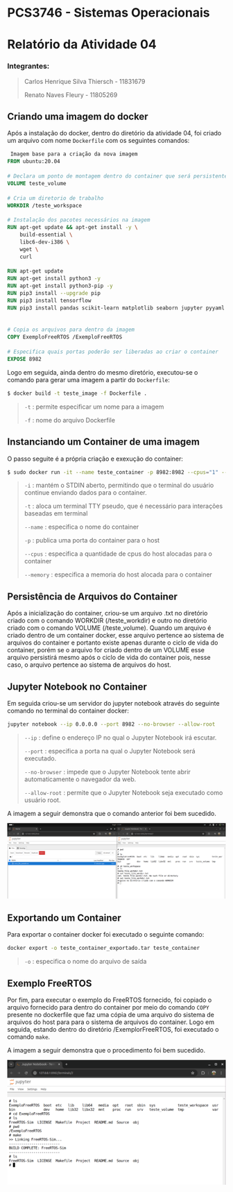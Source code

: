 # PCS3746 - Sistemas Operacionais

# Relatório da Atividade 04

### Integrantes:

> Carlos Henrique Silva Thiersch - 11831679
> 
> Renato Naves Fleury - 11805269

## Criando uma imagem do docker

Após a instalação do docker, dentro do diretório da atividade 04, foi criado um arquivo com nome `Dockerfile` com os seguintes comandos:

```DOCKERFILE
 Imagem base para a criação da nova imagem
FROM ubuntu:20.04

# Declara um ponto de montagem dentro do container que será persistente e compartilhado com o host ou outros containers
VOLUME teste_volume

# Cria um diretorio de trabalho
WORKDIR /teste_workspace

# Instalação dos pacotes necessários na imagem
RUN apt-get update && apt-get install -y \
    build-essential \
    libc6-dev-i386 \
    wget \
    curl

RUN apt-get update
RUN apt-get install python3 -y
RUN apt-get install python3-pip -y
RUN pip3 install --upgrade pip
RUN pip3 install tensorflow
RUN pip3 install pandas scikit-learn matplotlib seaborn jupyter pyyaml h5py auto-sklearn


# Copia os arquivos para dentro da imagem
COPY ExemploFreeRTOS /ExemploFreeRTOS

# Especifica quais portas poderão ser liberadas ao criar o container
EXPOSE 8982
```

Logo em seguida, ainda dentro do mesmo diretório, executou-se o comando para gerar uma imagem a partir do `Dockerfile`:

```BASH
$ docker build -t teste_image -f Dockerfile .
```

> `-t` : permite especificar um nome para a imagem
>
> `-f` : nome do arquivo Dockerfile

## Instanciando um Container de uma imagem

O passo seguite é a própria criação e exexução do container:

```BASH
$ sudo docker run -it --name teste_container -p 8982:8982 --cpus="1" --memory="2g" teste_imagem bash
```

> `-i` : mantém o STDIN aberto, permitindo que o terminal do usuário continue enviando dados para o container.
>
> `-t` : aloca um terminal TTY pseudo, que é necessário para interações baseadas em terminal
>
> `--name` : especifica o nome do container
>
> `-p` : publica uma porta do container para o host
>
> `--cpus` : especifica a quantidade de cpus do host alocadas para o container
>
> `--memory` : especifica a memoria do host alocada para o container

## Persistência de Arquivos do Container

Após a inicialização do container, criou-se um arquivo .txt no diretório criado com o comando WORKDIR (/teste_workdir) e outro no diretório criado com o comando VOLUME (/teste_volume). Quando um arquivo é criado dentro de um container docker, esse arquivo pertence ao sistema de arquivos do container e portanto existe apenas durante o ciclo de vida do container, porém se o arquivo for criado dentro de um VOLUME esse arquivo persistirá mesmo após o ciclo de vida do container pois, nesse caso, o arquivo pertence ao sistema de arquivos do host.

## Jupyter Notebook no Container

Em seguida criou-se um servidor do jupyter notebook através do seguinte comando no terminal do container docker:

```BASH
jupyter notebook --ip 0.0.0.0 --port 8982 --no-browser --allow-root
```

> `--ip` : define o endereço IP no qual o Jupyter Notebook irá escutar.
>
> `--port` : especifica a porta na qual o Jupyter Notebook será executado.
>
> `--no-browser` : impede que o Jupyter Notebook tente abrir automaticamente o navegador da web.
>
> `--allow-root` : permite que o Jupyter Notebook seja executado como usuário root.

A imagem a seguir demonstra que o comando anterior foi bem sucedido.

![alt text](image-1.png)

## Exportando um Container

Para exportar o container docker foi executado o seguinte comando:

```BASH
docker export -o teste_container_exportado.tar teste_container
```

> `-o` : especifica o nome do arquivo de saída

## Exemplo FreeRTOS

Por fim, para executar o exemplo do FreeRTOS fornecido, foi copiado o arquivo fornecido para dentro do container por meio do comando `COPY` presente no dockerfile que faz uma cópia de uma arquivo do sistema de arquivos do host para para o sistema de arquivos do container. Logo em seguida, estando dentro do diretório /ExemplorFreeRTOS, foi executado o comando `make`.

A imagem a seguir demonstra que o procedimento foi bem sucedido.

![alt text](image.png)